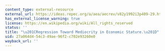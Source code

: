 ```yaml
---
content_type: external-resource
external_url: https://ideas.repec.org/a/aea/aecrev/v82y1992i3p409-29.html
has_external_license_warning: true
license: https://en.wikipedia.org/wiki/All_rights_reserved
status: ''
title: "\u201CRegression Toward Mediocrity in Economic Stature.\u201D"
uid: 27a064d4-54c3-49ae-96f2-c702e93260e0
wayback_url: ''
---
```

